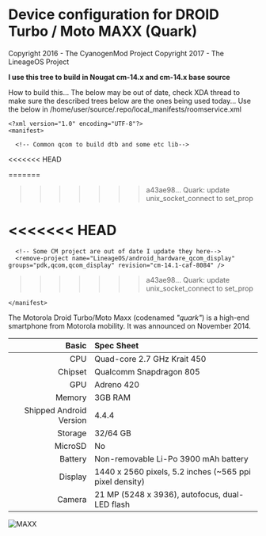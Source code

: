 Device configuration for DROID Turbo / Moto MAXX (Quark)
==============================
Copyright 2016 - The CyanogenMod Project
Copyright 2017 - The LineageOS   Project

**I use this tree to build in Nougat cm-14.x and cm-14.x base source**

How to build this...
The below may be out of date, check XDA thread to make sure the described trees below are the ones being used today...
Use the below in /home/user/source/.repo/local_manifests/roomservice.xml

	<?xml version="1.0" encoding="UTF-8"?>
	<manifest>

	  <!-- Common qcom to build dtb and some etc lib-->
<<<<<<< HEAD
	  <project name="CyanogenMod/android_device_qcom_common" path="device/qcom/common" remote="github" revision="cm-14.1" />

=======
	  <project name="LineageOS/android_device_qcom_common" path="device/qcom/common" remote="github" revision="cm-14.1" />
	  <!-- Strings for CMActions-->
	  <project name="LineageOS/android_packages_resources_devicesettings" path="packages/resources/devicesettings" remote="github" revision="cm-14.1" />
>>>>>>> a43ae98... Quark: update unix_socket_connect to set_prop
	  <!-- Device/kernel/vendor-->
	  <project name="roodbuild/device_motorola_quark" path="device/motorola/quark" remote="github" revision="aokp7" />
	  <project name="bhb27/BHB27Kernel" path="kernel/motorola/apq8084" remote="github" revision="cm-14.1" />
	  <project name="neporood/proprietary_vendor_motorola" path="vendor/motorola" remote="github" revision="bliss6" />

<<<<<<< HEAD
	  <!-- Some CM projects are out of date, use from BHB -->
	  <remove-project name="CyanogenMod/android_hardware_qcom_display" groups="pdk,qcom,qcom_display" revision="cm-14.1-caf-8084" />
=======
	  <!-- Some CM project are out of date I update they here-->
	  <remove-project name="LineageOS/android_hardware_qcom_display" groups="pdk,qcom,qcom_display" revision="cm-14.1-caf-8084" />
>>>>>>> a43ae98... Quark: update unix_socket_connect to set_prop
	  <project path="hardware/qcom/display-caf/apq8084" name="bhb27/android_hardware_qcom_display" remote="github" revision="cm-14.1-caf-8084" />
	  <remove-project name="LineageOS/android_hardware_qcom_media" groups="pdk,qcom,qcom_media" revision="cm-14.1-caf-8084" />
	  <project path="hardware/qcom/media-caf/apq8084" name="bhb27/android_hardware_qcom_media" remote="github" revision="cm-14.1-caf-8084" />
	  <remove-project path="device/qcom/sepolicy" name="LineageOS/android_device_qcom_sepolicy" />
	  <project path="device/qcom/sepolicy" name="bhb27/android_device_qcom_sepolicy" remote="github" revision="cm-14.1" />

	</manifest>

The Motorola Droid Turbo/Moto Maxx (codenamed _"quark"_) is a high-end smartphone from Motorola mobility.
It was announced on November 2014.

Basic   | Spec Sheet
-------:|:-------------------------
CPU     | Quad-core 2.7 GHz Krait 450
Chipset | Qualcomm Snapdragon 805
GPU     | Adreno 420
Memory  | 3GB RAM
Shipped Android Version | 4.4.4
Storage | 32/64 GB
MicroSD | No
Battery | Non-removable Li-Po 3900 mAh battery
Display | 1440 x 2560 pixels, 5.2 inches (~565 ppi pixel density)
Camera  | 21 MP (5248 x 3936), autofocus, dual-LED flash


![MAXX](https://dl.dropboxusercontent.com/u/281742759/maxx/novo-moto-maxx-1.jpg "MAXX")
